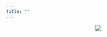 ```yaml
---
title: ""
---
```

<p align="center">
  <img src="https://pub-06fe3c30e1c345e48d830ccdbe5c51d7.r2.dev/IMG_E8386.JPG" style="max-width: 100%; height: auto;">
</p>
